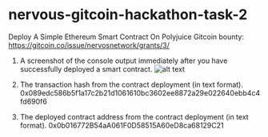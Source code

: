 # nervous-gitcoin-hackathon-task-2
Deploy A Simple Ethereum Smart Contract On Polyjuice
Gitcoin bounty: https://gitcoin.co/issue/nervosnetwork/grants/3/

1. A screenshot of the console output immediately after you have successfully deployed a smart contract.
![alt text](https://github.com/anhnt4288/nervous-hackathon/blob/master/task-2/deployed_smart_contract.png)

2. The transaction hash from the contract deployment (in text format). 
0x089edc586b5f1a17c2b21d1061610bc3602ee8872a29e022640ebb4c4fd690f6

3. The deployed contract address from the contract deployment (in text format). 
0x0b016772B54aA061F0D58515A60eD8ca68129C21
